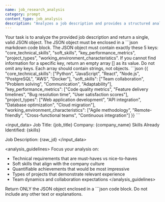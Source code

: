 ```yaml
---
name: job_research_analysis
category: prompt
content_type: job_analysis
description: "Analyzes a job description and provides a structured analysis."
---
```

<instructions>
Your task is to analyze the provided job description and return a single, valid JSON object.
The JSON object must be enclosed in a ```json markdown code block.
The JSON object must contain exactly these 5 keys: "core_technical_skills", "soft_skills", "key_performance_metrics", "project_types", "working_environment_characteristics".
If you cannot find information for a specific key, return an empty array [] as its value. Do not omit any keys.
Each array should contain strings, not objects.
</instructions>

<example>
```json
{{
  "core_technical_skills": ["Python", "JavaScript", "React", "Node.js", "PostgreSQL", "AWS", "Docker"],
  "soft_skills": ["Team collaboration", "Problem solving", "Communication", "Adaptability"],
  "key_performance_metrics": ["Code quality metrics", "Feature delivery timelines", "Bug resolution time", "User satisfaction scores"],
  "project_types": ["Web application development", "API integration", "Database optimization", "Cloud migration"],
  "working_environment_characteristics": ["Agile methodology", "Remote-friendly", "Cross-functional teams", "Continuous integration"]
}}
```
</example>

<input_data>
Job Title: {job_title}
Company: {company_name}
Skills Already Identified: {skills}

Job Description:
{raw_jd}
</input_data>

<analysis_guidelines>
Focus your analysis on:
- Technical requirements that are must-haves vs nice-to-haves
- Soft skills that align with the company culture
- Quantifiable achievements that would be most impressive
- Types of projects that demonstrate relevant experience
- Team dynamics and collaboration expectations
</analysis_guidelines>

Return ONLY the JSON object enclosed in a ```json code block. Do not include any other text or explanations.